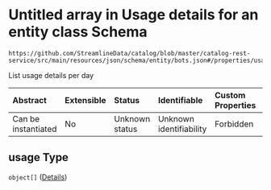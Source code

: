 # Untitled array in Usage details for an entity class Schema

```text
https://github.com/StreamlineData/catalog/blob/master/catalog-rest-service/src/main/resources/json/schema/entity/bots.json#/properties/usage
```

List usage details per day

| Abstract | Extensible | Status | Identifiable | Custom Properties | Additional Properties | Access Restrictions | Defined In |
| :--- | :--- | :--- | :--- | :--- | :--- | :--- | :--- |
| Can be instantiated | No | Unknown status | Unknown identifiability | Forbidden | Allowed | none | [categoryUsage.json\*](https://github.com/parthp2107/jsonTesting/tree/982c19ce17ac8d846e924786a3bf1598f2ce11b7/Types/out/type/categoryUsage.json) |

## usage Type

`object[]` \([Details](../common/common-definitions-usagedetails.md)\)

